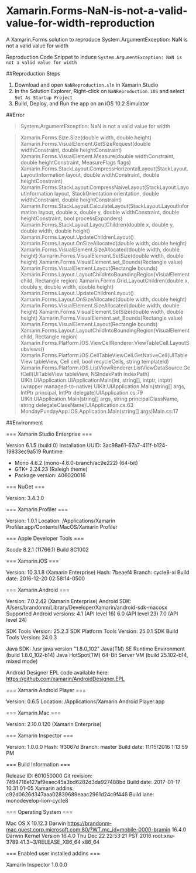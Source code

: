 # Xamarin.Forms-NaN-is-not-a-valid-value-for-width-reproduction
A Xamarin.Forms solution to reproduce System.ArgumentException: NaN is not a valid value for width

Reproduction Code Snippet to induce `System.ArgumentException: NaN is not a valid value for width`

##Reproduction Steps
 1. Download and open `NaNReproduction.sln` in Xamarin Studio
 2. In the Solution Explorer, Right-click on `NaNReproduction.iOS` and select `Set As Startup Project`
 3. Build, Deploy, and Run the app on an iOS 10.2 Simulator

##Error
>System.ArgumentException: NaN is not a valid value for width

>Xamarin.Forms.Size.Size(double width, double height) Xamarin.Forms.VisualElement.GetSizeRequest(double widthConstraint, double heightConstraint) Xamarin.Forms.VisualElement.Measure(double widthConstraint, double heightConstraint, MeasureFlags flags) Xamarin.Forms.StackLayout.CompressHorizontalLayout(StackLayout.LayoutInformation layout, double widthConstraint, double heightConstraint) Xamarin.Forms.StackLayout.CompressNaiveLayout(StackLayout.LayoutInformation layout, StackOrientation orientation, double widthConstraint, double heightConstraint) Xamarin.Forms.StackLayout.CalculateLayout(StackLayout.LayoutInformation layout, double x, double y, double widthConstraint, double heightConstraint, bool processExpanders) Xamarin.Forms.StackLayout.LayoutChildren(double x, double y, double width, double height) Xamarin.Forms.Layout.UpdateChildrenLayout() Xamarin.Forms.Layout.OnSizeAllocated(double width, double height) Xamarin.Forms.VisualElement.SizeAllocated(double width, double height) Xamarin.Forms.VisualElement.SetSize(double width, double height) Xamarin.Forms.VisualElement.set_Bounds(Rectangle value) Xamarin.Forms.VisualElement.Layout(Rectangle bounds) Xamarin.Forms.Layout.LayoutChildIntoBoundingRegion(VisualElement child, Rectangle region) Xamarin.Forms.Grid.LayoutChildren(double x, double y, double width, double height) Xamarin.Forms.Layout.UpdateChildrenLayout() Xamarin.Forms.Layout.OnSizeAllocated(double width, double height) Xamarin.Forms.VisualElement.SizeAllocated(double width, double height) Xamarin.Forms.VisualElement.SetSize(double width, double height) Xamarin.Forms.VisualElement.set_Bounds(Rectangle value) Xamarin.Forms.VisualElement.Layout(Rectangle bounds) Xamarin.Forms.Layout.LayoutChildIntoBoundingRegion(VisualElement child, Rectangle region) Xamarin.Forms.Platform.iOS.ViewCellRenderer.ViewTableCell.LayoutSubviews() Xamarin.Forms.Platform.iOS.CellTableViewCell.GetNativeCell(UITableView tableView, Cell cell, bool recycleCells, string templateId) Xamarin.Forms.Platform.iOS.ListViewRenderer.ListViewDataSource.GetCell(UITableView tableView, NSIndexPath indexPath) UIKit.UIApplication.UIApplicationMain(int, string[], intptr, intptr)(wrapper managed-to-native) UIKit.UIApplication.Main(string[] args, IntPtr principal, IntPtr delegate)UIApplication.cs:79 UIKit.UIApplication.Main(string[] args, string principalClassName, string delegateClassName)UIApplication.cs:63 MondayPundayApp.iOS.Application.Main(string[] args)Main.cs:17

##Environment

=== Xamarin Studio Enterprise ===

Version 6.1.5 (build 0)
Installation UUID: 3ac98a61-67a7-411f-b124-19833ec9a519
Runtime:
 - Mono 4.6.2 (mono-4.6.0-branch/ac9e222) (64-bit)
 - GTK+ 2.24.23 (Raleigh theme)
 - Package version: 406020016

=== NuGet ===

Version: 3.4.3.0

=== Xamarin.Profiler ===

Version: 1.0.1
Location: /Applications/Xamarin Profiler.app/Contents/MacOS/Xamarin Profiler

=== Apple Developer Tools ===

Xcode 8.2.1 (11766.1)
Build 8C1002

=== Xamarin.iOS ===

Version: 10.3.1.8 (Xamarin Enterprise)
Hash: 7beaef4
Branch: cycle8-xi
Build date: 2016-12-20 02:58:14-0500

=== Xamarin.Android ===

Version: 7.0.2.42 (Xamarin Enterprise)
Android SDK: /Users/brandonm/Library/Developer/Xamarin/android-sdk-macosx
	Supported Android versions:
		4.1 (API level 16)
		6.0 (API level 23)
		7.0 (API level 24)

SDK Tools Version: 25.2.3
SDK Platform Tools Version: 25.0.1
SDK Build Tools Version: 24.0.3

Java SDK: /usr
java version "1.8.0_102"
Java(TM) SE Runtime Environment (build 1.8.0_102-b14)
Java HotSpot(TM) 64-Bit Server VM (build 25.102-b14, mixed mode)

Android Designer EPL code available here:
https://github.com/xamarin/AndroidDesigner.EPL

=== Xamarin Android Player ===

Version: 0.6.5
Location: /Applications/Xamarin Android Player.app

=== Xamarin.Mac ===

Version: 2.10.0.120 (Xamarin Enterprise)

=== Xamarin Inspector ===

Version: 1.0.0.0
Hash: 1f3067d
Branch: master
Build date: 11/15/2016 1:13:59 PM

=== Build Information ===

Release ID: 601050000
Git revision: 7494718e127af9eaec45a3bd6282d3da927488bd
Build date: 2017-01-17 10:31:01-05
Xamarin addins: c92d0626d347aaa02839689eaac2961d24c9f446
Build lane: monodevelop-lion-cycle8

=== Operating System ===

Mac OS X 10.12.3
Darwin https://brandonm-mac.guest.corp.microsoft.com:80/?WT.mc_id=mobile-0000-bramin 16.4.0 Darwin Kernel Version 16.4.0
    Thu Dec 22 22:53:21 PST 2016
    root:xnu-3789.41.3~3/RELEASE_X86_64 x86_64

=== Enabled user installed addins ===

Xamarin Inspector 1.0.0.0

